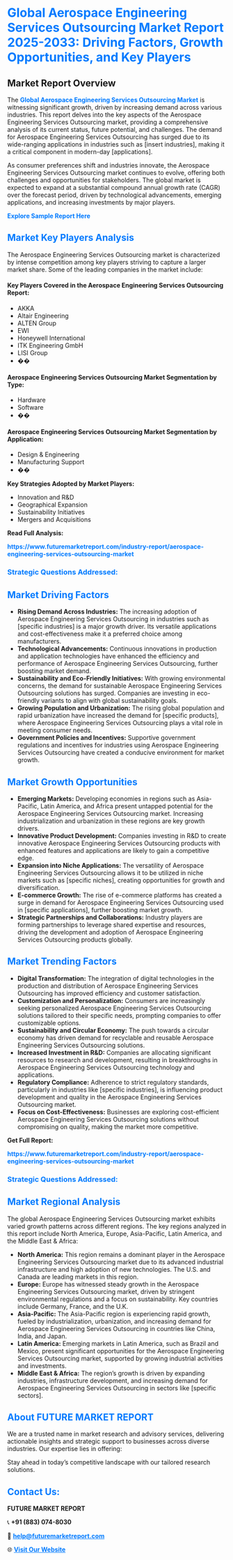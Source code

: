 <h1 style="color: #007BFF;">Global Aerospace Engineering Services Outsourcing Market Report 2025-2033: Driving Factors, Growth Opportunities, and Key Players</h1>

<section id="overview">
<h2>Market Report Overview</h2>
<p>The <a href="https://www.futuremarketreport.com/industry-report/aerospace-engineering-services-outsourcing-market" style="color: #007BFF; text-decoration: none;"><strong>Global Aerospace Engineering Services Outsourcing Market</strong></a> is witnessing significant growth, driven by increasing demand across various industries. This report delves into the key aspects of the Aerospace Engineering Services Outsourcing market, providing a comprehensive analysis of its current status, future potential, and challenges. The demand for Aerospace Engineering Services Outsourcing has surged due to its wide-ranging applications in industries such as [insert industries], making it a critical component in modern-day [applications].</p>
<p>As consumer preferences shift and industries innovate, the Aerospace Engineering Services Outsourcing market continues to evolve, offering both challenges and opportunities for stakeholders. The global market is expected to expand at a substantial compound annual growth rate (CAGR) over the forecast period, driven by technological advancements, emerging applications, and increasing investments by major players.</p>
</section>

<section id="overview">
<p><a href="https://www.futuremarketreport.com/request-sample/reportId=117542" style="color: #007BFF; text-decoration: none;"><strong>Explore Sample Report Here</strong></a></p>
</section>

<section id="key-players">
<h2 style="color: #007BFF;">Market Key Players Analysis</h2>
<p>The Aerospace Engineering Services Outsourcing market is characterized by intense competition among key players striving to capture a larger market share. Some of the leading companies in the market include:</p>
<h4>Key Players Covered in the Aerospace Engineering Services Outsourcing Report:</h4>
<ul><li>AKKA</li><li>Altair Engineering</li><li>ALTEN Group</li><li>EWI</li><li>Honeywell International</li><li>ITK Engineering GmbH</li><li>LISI Group</li><li>��</li></ul>
<h4>Aerospace Engineering Services Outsourcing Market Segmentation by Type:</h4>
<ul><li>Hardware</li><li>Software</li><li>��</li></ul>

<h4>Aerospace Engineering Services Outsourcing Market Segmentation by Application:</h4>
<ul><li>Design &amp; Engineering</li><li>Manufacturing Support</li><li>��</li></ul>
<p><strong>Key Strategies Adopted by Market Players:</strong></p>
<ul>
<li>Innovation and R&D</li>
<li>Geographical Expansion</li>
<li>Sustainability Initiatives</li>
<li>Mergers and Acquisitions</li>
</ul>
</section>

<section>
<p><strong>Read Full Analysis: </strong></p><a href="https://www.futuremarketreport.com/industry-report/aerospace-engineering-services-outsourcing-market" style="color: #007BFF; text-decoration: none;"><strong>https://www.futuremarketreport.com/industry-report/aerospace-engineering-services-outsourcing-market</strong></a>
<h3 style="color: #007BFF;">Strategic Questions Addressed:</h3>
</section>

<section id="driving-factors">
<h2 style="color: #007BFF;">Market Driving Factors</h2>
<ul>
<li><strong>Rising Demand Across Industries:</strong> The increasing adoption of Aerospace Engineering Services Outsourcing in industries such as [specific industries] is a major growth driver. Its versatile applications and cost-effectiveness make it a preferred choice among manufacturers.</li>
<li><strong>Technological Advancements:</strong> Continuous innovations in production and application technologies have enhanced the efficiency and performance of Aerospace Engineering Services Outsourcing, further boosting market demand.</li>
<li><strong>Sustainability and Eco-Friendly Initiatives:</strong> With growing environmental concerns, the demand for sustainable Aerospace Engineering Services Outsourcing solutions has surged. Companies are investing in eco-friendly variants to align with global sustainability goals.</li>
<li><strong>Growing Population and Urbanization:</strong> The rising global population and rapid urbanization have increased the demand for [specific products], where Aerospace Engineering Services Outsourcing plays a vital role in meeting consumer needs.</li>
<li><strong>Government Policies and Incentives:</strong> Supportive government regulations and incentives for industries using Aerospace Engineering Services Outsourcing have created a conducive environment for market growth.</li>
</ul>
</section>

<section id="growth-opportunities">
<h2 style="color: #007BFF;">Market Growth Opportunities</h2>
<ul>
<li><strong>Emerging Markets:</strong> Developing economies in regions such as Asia-Pacific, Latin America, and Africa present untapped potential for the Aerospace Engineering Services Outsourcing market. Increasing industrialization and urbanization in these regions are key growth drivers.</li>
<li><strong>Innovative Product Development:</strong> Companies investing in R&D to create innovative Aerospace Engineering Services Outsourcing products with enhanced features and applications are likely to gain a competitive edge.</li>
<li><strong>Expansion into Niche Applications:</strong> The versatility of Aerospace Engineering Services Outsourcing allows it to be utilized in niche markets such as [specific niches], creating opportunities for growth and diversification.</li>
<li><strong>E-commerce Growth:</strong> The rise of e-commerce platforms has created a surge in demand for Aerospace Engineering Services Outsourcing used in [specific applications], further boosting market growth.</li>
<li><strong>Strategic Partnerships and Collaborations:</strong> Industry players are forming partnerships to leverage shared expertise and resources, driving the development and adoption of Aerospace Engineering Services Outsourcing products globally.</li>
</ul>
</section>

<section id="trending-factors">
<h2 style="color: #007BFF;">Market Trending Factors</h2>
<ul>
<li><strong>Digital Transformation:</strong> The integration of digital technologies in the production and distribution of Aerospace Engineering Services Outsourcing has improved efficiency and customer satisfaction.</li>
<li><strong>Customization and Personalization:</strong> Consumers are increasingly seeking personalized Aerospace Engineering Services Outsourcing solutions tailored to their specific needs, prompting companies to offer customizable options.</li>
<li><strong>Sustainability and Circular Economy:</strong> The push towards a circular economy has driven demand for recyclable and reusable Aerospace Engineering Services Outsourcing solutions.</li>
<li><strong>Increased Investment in R&D:</strong> Companies are allocating significant resources to research and development, resulting in breakthroughs in Aerospace Engineering Services Outsourcing technology and applications.</li>
<li><strong>Regulatory Compliance:</strong> Adherence to strict regulatory standards, particularly in industries like [specific industries], is influencing product development and quality in the Aerospace Engineering Services Outsourcing market.</li>
<li><strong>Focus on Cost-Effectiveness:</strong> Businesses are exploring cost-efficient Aerospace Engineering Services Outsourcing solutions without compromising on quality, making the market more competitive.</li>
</ul>
</section>

<section>
<p><strong>Get Full Report: </strong></p><a href="https://www.futuremarketreport.com/industry-report/aerospace-engineering-services-outsourcing-market" style="color: #007BFF; text-decoration: none;"><strong>https://www.futuremarketreport.com/industry-report/aerospace-engineering-services-outsourcing-market</strong></a>
<h3 style="color: #007BFF;">Strategic Questions Addressed:</h3>
</section>


<section id="regional-analysis">
<h2 style="color: #007BFF;">Market Regional Analysis</h2>
<p>The global Aerospace Engineering Services Outsourcing market exhibits varied growth patterns across different regions. The key regions analyzed in this report include North America, Europe, Asia-Pacific, Latin America, and the Middle East & Africa:</p>
<ul>
<li><strong>North America:</strong> This region remains a dominant player in the Aerospace Engineering Services Outsourcing market due to its advanced industrial infrastructure and high adoption of new technologies. The U.S. and Canada are leading markets in this region.</li>
<li><strong>Europe:</strong> Europe has witnessed steady growth in the Aerospace Engineering Services Outsourcing market, driven by stringent environmental regulations and a focus on sustainability. Key countries include Germany, France, and the U.K.</li>
<li><strong>Asia-Pacific:</strong> The Asia-Pacific region is experiencing rapid growth, fueled by industrialization, urbanization, and increasing demand for Aerospace Engineering Services Outsourcing in countries like China, India, and Japan.</li>
<li><strong>Latin America:</strong> Emerging markets in Latin America, such as Brazil and Mexico, present significant opportunities for the Aerospace Engineering Services Outsourcing market, supported by growing industrial activities and investments.</li>
<li><strong>Middle East & Africa:</strong> The region’s growth is driven by expanding industries, infrastructure development, and increasing demand for Aerospace Engineering Services Outsourcing in sectors like [specific sectors].</li>
</ul>
</section>

<footer>
<h2 style="color: #007BFF;">About FUTURE MARKET REPORT</h2>
<p>We are a trusted name in market research and advisory services, delivering actionable insights and strategic support to businesses across diverse industries. Our expertise lies in offering:</p>

<p>Stay ahead in today’s competitive landscape with our tailored research solutions.</p>

<h2 style="color: #007BFF;">Contact Us:</h2>
<p><strong>FUTURE MARKET REPORT</strong></p>
<p>📞 <strong>+91 (883) 074-8030</strong></p>
<p>📧 <strong><a href="mailto:help@futuremarketreport.com" style="color: #007BFF;">help@futuremarketreport.com</a></strong></p>
<p>🌐 <strong><a href="https://www.futuremarketreport.com/" style="color: #007BFF;">Visit Our Website</a></strong></p>
</footer>